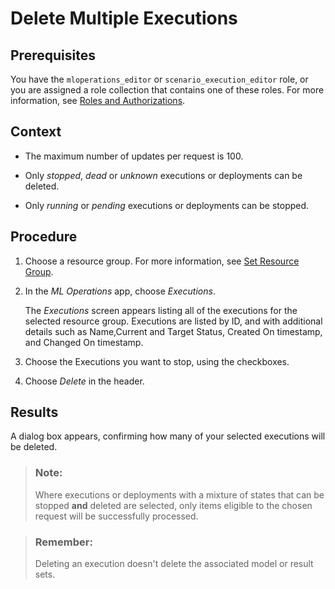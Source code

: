 <!-- loiof91741ad784344aea092ffe0094276ec -->

# Delete Multiple Executions



<a name="loiof91741ad784344aea092ffe0094276ec__prereq_u4j_sld_nwb"/>

## Prerequisites

You have the `mloperations_editor` or `scenario_execution_editor` role, or you are assigned a role collection that contains one of these roles. For more information, see [Roles and Authorizations](https://help.sap.com/docs/ai-launchpad/sap-ai-launchpad/roles-and-authorizations).



<a name="loiof91741ad784344aea092ffe0094276ec__context_rpq_snd_nwb"/>

## Context

-   The maximum number of updates per request is 100.

-   Only *stopped*, *dead* or *unknown* executions or deployments can be deleted.

-   Only *running* or *pending* executions or deployments can be stopped.




<a name="loiof91741ad784344aea092ffe0094276ec__steps_sgs_xm3_wxb"/>

## Procedure

1.  Choose a resource group. For more information, see [Set Resource Group](https://help.sap.com/docs/AI_LAUNCHPAD/92d77f26188e4582897b9106b9cb72e0/0c077289f29d4147921fb07ab0f68b7f.html).

2.  In the *ML Operations* app, choose *Executions*.

    The *Executions* screen appears listing all of the executions for the selected resource group. Executions are listed by ID, and with additional details such as Name,Current and Target Status, Created On timestamp, and Changed On timestamp.

3.  Choose the Executions you want to stop, using the checkboxes.

4.  Choose *Delete* in the header.




<a name="loiof91741ad784344aea092ffe0094276ec__result_qvh_4n3_wxb"/>

## Results

A dialog box appears, confirming how many of your selected executions will be deleted.

> ### Note:  
> Where executions or deployments with a mixture of states that can be stopped **and** deleted are selected, only items eligible to the chosen request will be successfully processed.

> ### Remember:  
> Deleting an execution doesn't delete the associated model or result sets.

